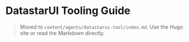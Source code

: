 # DatastarUI Tooling Guide

> Moved to `content/agents/datastarui-tool/index.md`. Use the Hugo site or read the Markdown directly.
